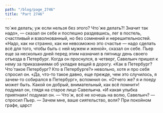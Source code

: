 ```yaml
---
path: "/blog/page_2746"
title: "Part 2746"
---
```


то́ же делать; уж если нельзя без этого? Что́ же делать?! Значит так надо», — сказал он себе и поспешно раздевшись, лег в постель, счастливый и взволнованный, но без сомнений и нерешительностей.
«Надо, как ни странно, как ни невозможно это счастье — надо сделать всё для того, чтобы быть с ней мужем и женой», сказал он себе.
Пьер еще за несколько дней перед этим назначил в пятницу день своего отъезда в Петербург. Когда он проснулся, в четверг, Савельич пришел к нему за приказаниями об укладке вещей в дорогу.
«Как в Петербург? Что́ такое Петербург? Кто в Петербурге?» невольно, хотя и про себя спросил он. «Да, что-то такое давно, еще прежде, чем это случилось, я зачем-то собирался в Петербург», вспомнил он. «Отчего же? я и поеду может быть. Какой он добрый, внимательный, как всё помнит»! подумал он, глядя на старое лицо Савельича. «И какая улыбка приятная»! подумал он.
— Что́ ж, всё не хочешь на волю, Савельич? — спросил Пьер.
— Зачем мне, ваше сиятельство, воля? При покойном графе, царст
